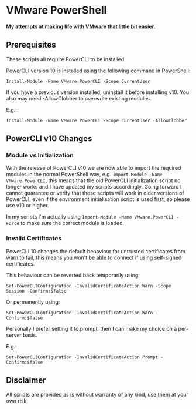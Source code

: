 # VMware PowerShell

**My attempts at making life with VMware that little bit easier.**

## Prerequisites

These scripts all require PowerCLI to be installed.

PowerCLI version 10 is installed using the following command in PowerShell:

`Install-Module -Name VMware.PowerCLI -Scope CurrentUser`

If you have a previous version installed, uninstall it before installing v10. You also may need -AllowClobber to overwrite existing modules.

E.g.:

`Install-Module -Name VMware.PowerCLI -Scope CurrentUser -AllowClobber`

## PowerCLI v10 Changes

### Module vs Initialization

With the release of PowerCLI v10 we are now able to import the required modules in the normal PowerShell way, e.g. `Import-Module -Name VMware.PowerCLI`, this means that the old PowerCLI initialization script no longer works and I have updated my scripts accordingly. Going forward I cannot guarantee or verify that these scripts will work in older versions of PowerCLI, even if the environment initialisation script is used first, so please use v10 or higher.

In my scripts I'm actually using `Import-Module -Name VMware.PowerCLI -Force` to make sure the correct module is loaded.

### Invalid Certificates

PowerCLI 10 changes the default behaviour for untrusted certificates from warn to fail, this means you won't be able to connect if using self-signed certificates.

This behaviour can be reverted back temporarily using:

`Set-PowerCLIConfiguration -InvalidCertificateAction Warn -Scope Session -Confirm:$false`

Or permanently using:

`Set-PowerCLIConfiguration -InvalidCertificateAction Warn -Confirm:$false`

Personally I prefer setting it to prompt, then I can make my choice on a per-server basis.

E.g.:

`Set-PowerCLIConfiguration -InvalidCertificateAction Prompt -Confirm:$false`

## Disclaimer

All scripts are provided as is without warranty of any kind, use them at your own risk.
